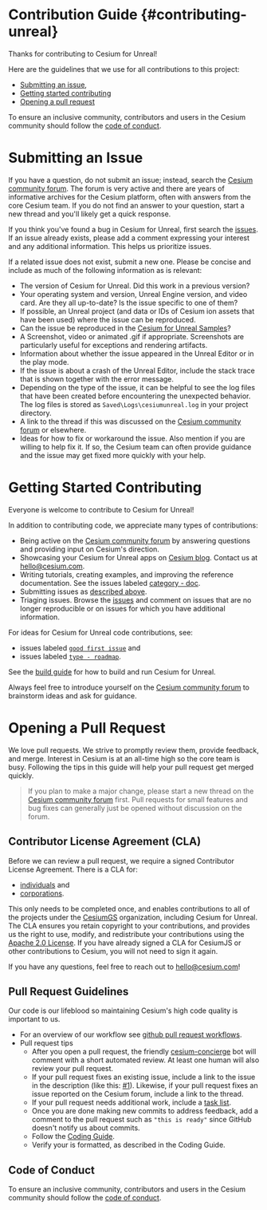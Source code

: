 # Contribution Guide {#contributing-unreal}

Thanks for contributing to Cesium for Unreal!
<!--! [TOC] -->

Here are the guidelines that we use for all contributions to this project:

- [Submitting an issue](#submitting-an-issue),
- [Getting started contributing](#getting-started-contributing)
- [Opening a pull request](#opening-a-pull-request)

To ensure an inclusive community, contributors and users in the Cesium community should follow the [code of conduct](./CODE_OF_CONDUCT.md).

# Submitting an Issue

If you have a question, do not submit an issue; instead, search the [Cesium community forum](https://community.cesium.com/). The forum is very active and there are years of informative archives for the Cesium platform, often with answers from the core Cesium team. If you do not find an answer to your question, start a new thread and you'll likely get a quick response.

If you think you've found a bug in Cesium for Unreal, first search the [issues](https://github.com/CesiumGS/cesium-unreal/issues). If an issue already exists, please add a comment expressing your interest and any additional information. This helps us prioritize issues.

If a related issue does not exist, submit a new one. Please be concise and include as much of the following information as is relevant:

- The version of Cesium for Unreal. Did this work in a previous version?
- Your operating system and version, Unreal Engine version, and video card. Are they all up-to-date? Is the issue specific to one of them?
- If possible, an Unreal project (and data or IDs of Cesium ion assets that have been used) where the issue can be reproduced.
- Can the issue be reproduced in the [Cesium for Unreal Samples](https://github.com/CesiumGS/cesium-unreal-samples)?
- A Screenshot, video or animated .gif if appropriate. Screenshots are particularly useful for exceptions and rendering artifacts.
- Information about whether the issue appeared in the Unreal Editor or in the play mode.
- If the issue is about a crash of the Unreal Editor, include the stack trace that is shown together with the error message.
- Depending on the type of the issue, it can be helpful to see the log files that have been created before encountering the unexpected behavior. The log files is stored as `Saved\Logs\cesiumunreal.log` in your project directory.
- A link to the thread if this was discussed on the [Cesium community forum](https://community.cesium.com/) or elsewhere.
- Ideas for how to fix or workaround the issue. Also mention if you are willing to help fix it. If so, the Cesium team can often provide guidance and the issue may get fixed more quickly with your help.

# Getting Started Contributing

Everyone is welcome to contribute to Cesium for Unreal!

In addition to contributing code, we appreciate many types of contributions:

- Being active on the [Cesium community forum](https://community.cesium.com/) by answering questions and providing input on Cesium's direction.
- Showcasing your Cesium for Unreal apps on [Cesium blog](https://cesium.com/blog/categories/userstories/). Contact us at hello@cesium.com.
- Writing tutorials, creating examples, and improving the reference documentation. See the issues labeled [category - doc](https://github.com/CesiumGS/cesium-unreal/labels/category%20-%20doc).
- Submitting issues as [described above](#submitting-an-issue).
- Triaging issues. Browse the [issues](https://github.com/CesiumGS/cesium-unreal/issues) and comment on issues that are no longer reproducible or on issues for which you have additional information.

For ideas for Cesium for Unreal code contributions, see:

- issues labeled [`good first issue`](https://github.com/CesiumGS/cesium-unreal/labels/good%20first%20issue) and
- issues labeled [`type - roadmap`](https://github.com/CesiumGS/cesium-unreal/labels/type%20-%20roadmap).

See the [build guide](https://github.com/CesiumGS/cesium-unreal#computer-developing-with-unreal-engine) for how to build and run Cesium for Unreal.

Always feel free to introduce yourself on the [Cesium community forum](https://community.cesium.com/) to brainstorm ideas and ask for guidance.

# Opening a Pull Request

We love pull requests. We strive to promptly review them, provide feedback, and merge. Interest in Cesium is at an all-time high so the core team is busy. Following the tips in this guide will help your pull request get merged quickly.

> If you plan to make a major change, please start a new thread on the [Cesium community forum](https://community.cesium.com/) first. Pull requests for small features and bug fixes can generally just be opened without discussion on the forum.

## Contributor License Agreement (CLA)

Before we can review a pull request, we require a signed Contributor License Agreement. There is a CLA for:

- [individuals](https://docs.google.com/forms/d/e/1FAIpQLScU-yvQdcdjCFHkNXwdNeEXx5Qhu45QXuWX_uF5qiLGFSEwlA/viewform) and
- [corporations](https://docs.google.com/forms/d/e/1FAIpQLSeYEaWlBl1tQEiegfHMuqnH9VxyfgXGyIw13C2sN7Fj3J3GVA/viewform).

This only needs to be completed once, and enables contributions to all of the projects under the [CesiumGS](https://github.com/CesiumGS) organization, including Cesium for Unreal. The CLA ensures you retain copyright to your contributions, and provides us the right to use, modify, and redistribute your contributions using the [Apache 2.0 License](LICENSE). If you have already signed a CLA for CesiumJS or other contributions to Cesium, you will not need to sign it again.

If you have any questions, feel free to reach out to [hello@cesium.com](mailto:hello@cesium)!

## Pull Request Guidelines

Our code is our lifeblood so maintaining Cesium's high code quality is important to us.

- For an overview of our workflow see [github pull request workflows](https://cesium.com/blog/2013/10/08/github-pull-request-workflows/).
- Pull request tips
  - After you open a pull request, the friendly [cesium-concierge](https://github.com/CesiumGS/cesium-concierge) bot will comment with a short automated review. At least one human will also review your pull request.
  - If your pull request fixes an existing issue, include a link to the issue in the description (like this: [#1](https://github.com/CesiumGS/cesium-unreal/issues/1)). Likewise, if your pull request fixes an issue reported on the Cesium forum, include a link to the thread.
  - If your pull request needs additional work, include a [task list](https://github.com/blog/1375%0A-task-lists-in-gfm-issues-pulls-comments).
  - Once you are done making new commits to address feedback, add a comment to the pull request such as `"this is ready"` since GitHub doesn't notify us about commits.
  - Follow the [Coding Guide](https://github.com/CesiumGS/cesium-native/blob/main/doc/style-guide.md).
  - Verify your is formatted, as described in the Coding Guide.

## Code of Conduct

To ensure an inclusive community, contributors and users in the Cesium community should follow the [code of conduct](./CODE_OF_CONDUCT.md).
